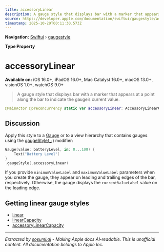 ```yaml
---
title: accessoryLinear
description: A gauge style that displays bar with a marker that appears at a point along the bar to indicate the gauge’s current value.
source: https://developer.apple.com/documentation/swiftui/gaugestyle/accessorylinear
timestamp: 2025-10-29T00:11:30.573Z
---
```


**Navigation:** [Swiftui](/documentation/swiftui) › [gaugestyle](/documentation/swiftui/gaugestyle)

**Type Property**

# accessoryLinear

**Available on:** iOS 16.0+, iPadOS 16.0+, Mac Catalyst 16.0+, macOS 13.0+, visionOS 1.0+, watchOS 9.0+

> A gauge style that displays bar with a marker that appears at a point along the bar to indicate the gauge’s current value.

```swift
@MainActor @preconcurrency static var accessoryLinear: AccessoryLinearGaugeStyle { get }
```

## Discussion

Apply this style to a [Gauge](/documentation/swiftui/gauge) or to a view hierarchy that contains gauges using the [gaugeStyle(_:)](/documentation/swiftui/view/gaugestyle(_:)) modifier:

```swift
Gauge(value: batteryLevel, in: 0...100) {
    Text("Battery Level")
}
.gaugeStyle(.accessoryLinear)
```

If you provide `minimumValueLabel` and `maximumValueLabel` parameters when you create the gauge, they appear on leading and trailing edges of the bar, respectively. Otherwise, the gauge displays the `currentValueLabel` value on the leading edge.

## Getting linear gauge styles

- [linear](/documentation/swiftui/gaugestyle/linear)
- [linearCapacity](/documentation/swiftui/gaugestyle/linearcapacity)
- [accessoryLinearCapacity](/documentation/swiftui/gaugestyle/accessorylinearcapacity)

---

*Extracted by [sosumi.ai](https://sosumi.ai) - Making Apple docs AI-readable.*
*This is unofficial content. All documentation belongs to Apple Inc.*
